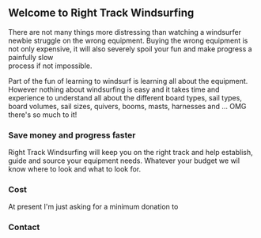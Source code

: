 ## Welcome to Right Track Windsurfing

There are not many things more distressing
 than watching a windsurfer newbie struggle 
on the wrong equipment. Buying the wrong equipment 
is not only expensive, it will also severely spoil
 your fun and make progress a painfully slow  
process if not impossible. 

Part of the fun of learning to windsurf is learning 
all about the equipment. However nothing about
windsurfing is easy and it takes time and experience
 to understand all about the different board types, 
sail types,
board volumes, sail sizes, quivers,
booms, masts, harnesses and ... OMG there's so much to it!


### Save money and progress faster

Right Track Windsurfing will keep you on
the right track and help 
establish, guide and source your equipment needs. 
Whatever your budget we wil know where to look 
and what to look for.


### Cost
At present I'm just asking for a minimum donation to 
### Contact
